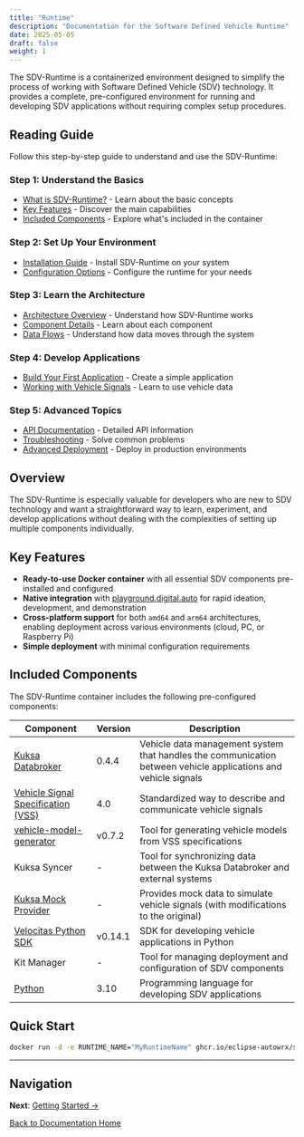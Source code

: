 ```yaml
---
title: "Runtime"
description: "Documentation for the Software Defined Vehicle Runtime"
date: 2025-05-05
draft: false
weight: 1
---
```


The SDV-Runtime is a containerized environment designed to simplify the process of working with Software Defined Vehicle (SDV) technology. It provides a complete, pre-configured environment for running and developing SDV applications without requiring complex setup procedures.

## Reading Guide

Follow this step-by-step guide to understand and use the SDV-Runtime:

### Step 1: Understand the Basics
* [What is SDV-Runtime?](#overview) - Learn about the basic concepts
* [Key Features](#key-features) - Discover the main capabilities
* [Included Components](#included-components) - Explore what's included in the container

### Step 2: Set Up Your Environment 
* [Installation Guide](./getting-started/) - Install SDV-Runtime on your system
* [Configuration Options](./getting-started/installation/) - Configure the runtime for your needs

### Step 3: Learn the Architecture
* [Architecture Overview](./architecture/) - Understand how SDV-Runtime works
* [Component Details](./architecture/components/) - Learn about each component
* [Data Flows](./architecture/data-flows/) - Understand how data moves through the system

### Step 4: Develop Applications
* [Build Your First Application](./getting-started/first-application/) - Create a simple application
* [Working with Vehicle Signals](./getting-started/first-application/#working-with-more-signals) - Learn to use vehicle data

### Step 5: Advanced Topics
* [API Documentation](./reference/api-documentation/) - Detailed API information
* [Troubleshooting](./reference/troubleshooting/) - Solve common problems
* [Advanced Deployment](./reference/deployment/) - Deploy in production environments

## Overview

The SDV-Runtime is especially valuable for developers who are new to SDV technology and want a straightforward way to learn, experiment, and develop applications without dealing with the complexities of setting up multiple components individually.

## Key Features

- **Ready-to-use Docker container** with all essential SDV components pre-installed and configured
- **Native integration** with [playground.digital.auto](https://playground.digital.auto) for rapid ideation, development, and demonstration
- **Cross-platform support** for both `amd64` and `arm64` architectures, enabling deployment across various environments (cloud, PC, or Raspberry Pi)
- **Simple deployment** with minimal configuration requirements

## Included Components

The SDV-Runtime container includes the following pre-configured components:

| Component | Version | Description |
|-----------|---------|-------------|
| [Kuksa Databroker](https://github.com/eclipse-kuksa/kuksa-databroker) | 0.4.4 | Vehicle data management system that handles the communication between vehicle applications and vehicle signals |
| [Vehicle Signal Specification (VSS)](https://github.com/COVESA/vss-tools) | 4.0 | Standardized way to describe and communicate vehicle signals |
| [vehicle-model-generator](https://github.com/eclipse-velocitas/vehicle-model-generator) | v0.7.2 | Tool for generating vehicle models from VSS specifications |
| Kuksa Syncer | - | Tool for synchronizing data between the Kuksa Databroker and external systems |
| [Kuksa Mock Provider](https://github.com/eclipse-kuksa/kuksa-mock-provider) | - | Provides mock data to simulate vehicle signals (with modifications to the original) |
| [Velocitas Python SDK](https://github.com/eclipse-velocitas/vehicle-app-python-sdk) | v0.14.1 | SDK for developing vehicle applications in Python |
| Kit Manager | - | Tool for managing deployment and configuration of SDV components |
| [Python](https://www.python.org) | 3.10 | Programming language for developing SDV applications |

## Quick Start

```bash
docker run -d -e RUNTIME_NAME="MyRuntimeName" ghcr.io/eclipse-autowrx/sdv-runtime:latest
```

---

## Navigation

**Next**: [Getting Started →](./getting-started/)

[Back to Documentation Home](/)
